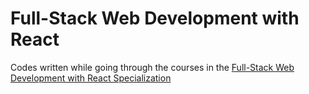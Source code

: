 # Full-Stack Web Development with React
Codes written while going through the courses in the [Full-Stack Web Development with React Specialization](https://www.coursera.org/specializations/full-stack-react)
